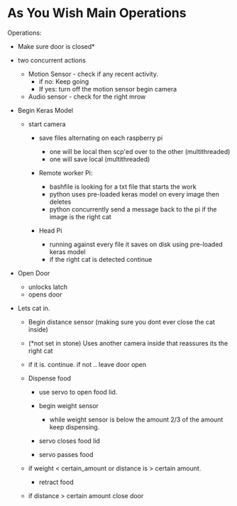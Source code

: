 <h1>As You Wish Main Operations</h1>

Operations:

* Make sure door is closed*

* two concurrent actions
    * Motion Sensor - check if any recent activity.
        * if no: Keep going
        * If yes:  turn off the motion sensor begin camera
    * Audio sensor - check for the right mrow

* Begin Keras Model
    * start camera
        * save files alternating on each raspberry pi            
            * one will be local then scp'ed over to the other (multithreaded)
            * one will save local (multithreaded)
        * Remote worker Pi:
            * bashfile is looking for a txt file that starts the work
            * python uses pre-loaded keras model on every image then deletes
            * python concurrently send a message back to the pi if the image is the right cat

        * Head Pi
            * running against every file it saves on disk using pre-loaded keras model
            * if the right cat is detected continue

* Open Door
    * unlocks latch
    * opens door

* Lets cat in.
    * Begin distance sensor (making sure you dont ever close the cat inside)
    *  (*not set in stone)  Uses another camera inside that reassures its the right cat
    *  if it is. continue.  if not .. leave door open

    * Dispense food
        * use servo to open food lid.
        * begin weight sensor
            * while weight sensor is below the amount 2/3 of the amount keep dispensing.
        * servo closes food lid

        * servo passes food

    * if weight < certain_amount or distance is > certain amount.
        * retract food

    * if distance > certain amount close door

    
        

